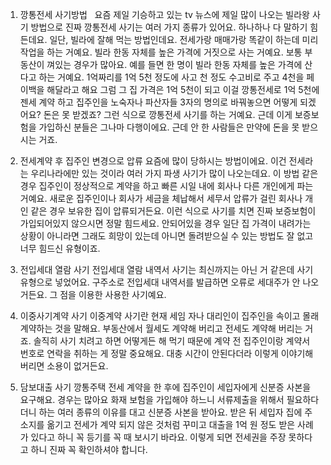 1. 깡통전세 사기방법
 
요즘 제일 기승하고 있는 tv 뉴스에 제일 많이 나오는 빌라왕 사기 방법으로 진짜 깡통전세 사기는 여러 가지 종류가 있어요. 하나하나 다 말하기 힘든데요. 일단, 빌라에 잘해 먹는 방법인데요. 전세가랑 매매가랑 똑같이 하는데 미리 작업을 하는 거예요. 빌라 한동 자체를 높은 가격에 거짓으로 사는 거예요. 보통 부동산이 껴있는 경우가 많아요. 예를 들면 한 명이 빌라 한동 자체를 높은 가격에 산다고 하는 거예요. 1억짜리를 1억 5천 정도에 사고 천 정도 수고비로 주고 4천을 페이백을 해달라고 해요 그럼 그 집 가격은 1억 5천이 되고 이걸 깡통전세로 1억 5천에 젠세 계약 하고 집주인을 노숙자나 파산자들 3자의 명의로 바꿔놓으면 어떻게 되겠어요? 돈은 못 받겠죠? 그런 식으로 깡통전세 사기를 하는 거예요. 근데 이게 보증보험을 가입하신 분들은 그나마 다행이에요. 근데 안 한 사람들은 만약에 돈을 못 받으시는 거죠. 


2. 전세계약 후 집주인 변경으로 압류
요즘에 많이 당하시는 방법이에요. 이건 전세라는 우리나라에만 있는 것이라 여러 가지 파생 사기가 많이 나오는데요. 이 방법 같은 경우 집주인이 정상적으로 계약을 하고 빠른 시일 내에 회사나 다른 개인에게 파는 거예요. 새로운 집주인이나 회사가 세금을 체납해서 세무서 압류가 걸린 회사나 개인 같은 경우 보유한 집이 압류되거든요. 이런 식으로 사기를 치면 진짜 보증보험이 가입되어있지 않으시면 정말 힘드세요. 안되어있을 경우 일단 집 가격이 내려가는 상황이 아니라면 그래도 희망이 있는데 아니면 돌려받으실 수 있는 방법도 잘 없고 너무 힘드신 유형이죠.


3. 전입세대 열람 사기
전입세대 열람 내역서 사기는 최신까지는 아닌 거 같은데 사기 유형으로 넣었어요. 구주소로 전입세대 내역서를 발급하면 오류로 세대주가 안 나오거든요. 그 점을 이용한 사용한 사기예요. 



4. 이중사기계약 사기
이중계약 사기란 현재 세임 자나 대리인이 집주인을 속이고 몰래 계약하는 것을 말해요. 부동산에서 월세도 계약해 버리고 전세도 계약해 버리는 거죠. 솔직히 사기 치려고 하면 어떻게든 해 먹기 때문에 계약 전 집주인이랑 계약서 번호로 연락을 취하는 게 정말 중요해요. 대충 시간이 안된다더라 이렇게 이야기해 버리면 소용이 없거든요.




5. 담보대출 사기
깡통주택 전세 계약을 한 후에 집주인이 세입자에게 신분증 사본을 요구해요. 경우는 많아요 화재 보험을 가입해야 하느니 서류제출을 위해서 필요하다더니 하는 여러 종류의 이유를 대고 신분증 사본을 받아요. 받은 뒤 세입자 집에 주소지를 옮기고 전세가 계약 되지 않은 것처럼 꾸미고 대출을 1억 원 정도 받은 사례가 있다고 하니 꼭 등기를 꼭 때 보시기 바라요. 이렇게 되면 전세권을 주장 못하다고 하니 진짜 꼭 확인하셔야 합니다. 